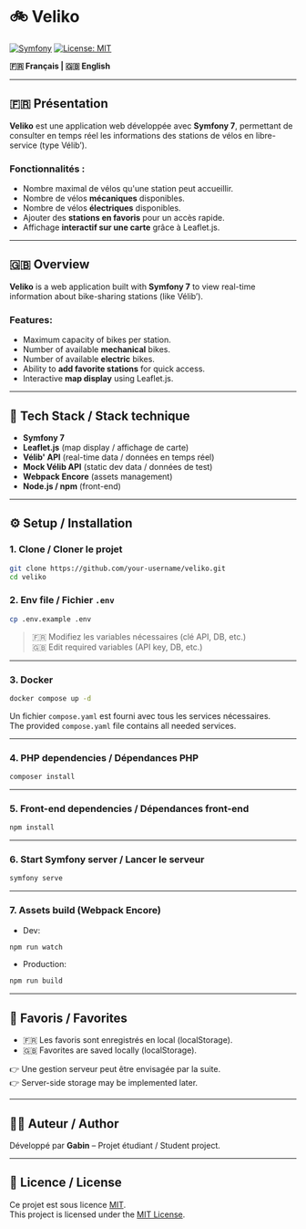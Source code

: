 # 🚲 Veliko

[![Symfony](https://img.shields.io/badge/Symfony-7.0-000000?logo=symfony&logoColor=white)](https://symfony.com/)
[![License: MIT](https://img.shields.io/badge/License-MIT-green.svg)](LICENSE)

**🇫🇷 Français | 🇬🇧 English**

---

## 🇫🇷 Présentation

**Veliko** est une application web développée avec **Symfony 7**, permettant de consulter en temps réel les informations des stations de vélos en libre-service (type Vélib’).

### Fonctionnalités :

- Nombre maximal de vélos qu'une station peut accueillir.
- Nombre de vélos **mécaniques** disponibles.
- Nombre de vélos **électriques** disponibles.
- Ajouter des **stations en favoris** pour un accès rapide.
- Affichage **interactif sur une carte** grâce à Leaflet.js.

---

## 🇬🇧 Overview

**Veliko** is a web application built with **Symfony 7** to view real-time information about bike-sharing stations (like Vélib’).

### Features:

- Maximum capacity of bikes per station.
- Number of available **mechanical** bikes.
- Number of available **electric** bikes.
- Ability to **add favorite stations** for quick access.
- Interactive **map display** using Leaflet.js.

---

## 🧰 Tech Stack / Stack technique

- **Symfony 7**
- **Leaflet.js** (map display / affichage de carte)
- **Vélib' API** (real-time data / données en temps réel)
- **Mock Vélib API** (static dev data / données de test)
- **Webpack Encore** (assets management)
- **Node.js / npm** (front-end)

---

## ⚙️ Setup / Installation

### 1. Clone / Cloner le projet

```bash
git clone https://github.com/your-username/veliko.git
cd veliko
```

### 2. Env file / Fichier `.env`

```bash
cp .env.example .env
```

> 🇫🇷 Modifiez les variables nécessaires (clé API, DB, etc.)  
> 🇬🇧 Edit required variables (API key, DB, etc.)

---

### 3. Docker

```bash
docker compose up -d
```

Un fichier `compose.yaml` est fourni avec tous les services nécessaires.  
The provided `compose.yaml` file contains all needed services.

---

### 4. PHP dependencies / Dépendances PHP

```bash
composer install
```

---

### 5. Front-end dependencies / Dépendances front-end

```bash
npm install
```

---

### 6. Start Symfony server / Lancer le serveur

```bash
symfony serve
```

---

### 7. Assets build (Webpack Encore)

- Dev:

```bash
npm run watch
```

- Production:

```bash
npm run build
```

---

## 📌 Favoris / Favorites

- 🇫🇷 Les favoris sont enregistrés en local (localStorage).  
- 🇬🇧 Favorites are saved locally (localStorage).

👉 Une gestion serveur peut être envisagée par la suite.  
👉 Server-side storage may be implemented later.

---

## 🧑‍💻 Auteur / Author

Développé par **Gabin** – Projet étudiant / Student project.

---

## 📄 Licence / License

Ce projet est sous licence [MIT](LICENSE).  
This project is licensed under the [MIT License](LICENSE).

